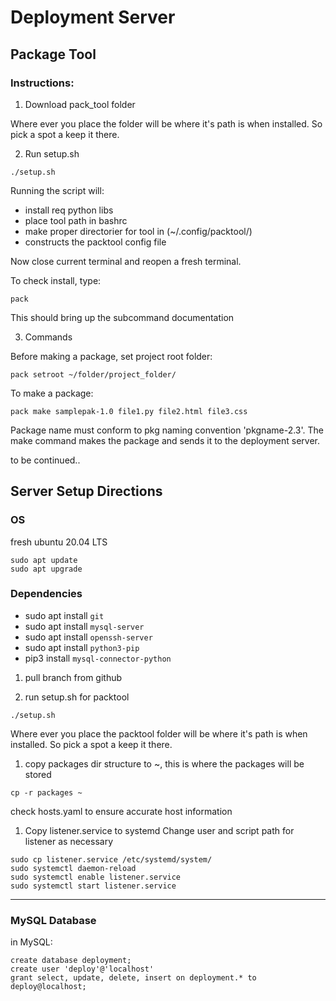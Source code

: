 # Deployment Server

## Package Tool

### Instructions:

1. Download pack_tool folder

Where ever you place the folder will be where it's path is when installed. So pick a spot a keep it there.

2. Run setup.sh
```
./setup.sh
```

Running the script will:
- install req python libs
- place tool path in bashrc
- make proper directorier for tool in (~/.config/packtool/)
- constructs the packtool config file

Now close current terminal and reopen a fresh terminal.

To check install, type:
```
pack
```

This should bring up the subcommand documentation

3. Commands

Before making a package, set project root folder:
```
pack setroot ~/folder/project_folder/
```

To make a package:
```
pack make samplepak-1.0 file1.py file2.html file3.css
```

Package name must conform to pkg naming convention 'pkgname-2.3'. The make command makes the package and sends it to the deployment server.

to be continued..


## Server Setup Directions

### OS
fresh ubuntu 20.04 LTS
```
sudo apt update
sudo apt upgrade
```

### Dependencies

* sudo apt install `git`
* sudo apt install `mysql-server`
* sudo apt install `openssh-server`
* sudo apt install `python3-pip`
* pip3 install `mysql-connector-python`


1. pull branch from github

1. run setup.sh for packtool
```
./setup.sh
```

Where ever you place the packtool folder will be where it's path is when installed. So pick a spot a keep it there.

1. copy packages dir structure to ~, this is where the packages will be stored
```
cp -r packages ~
```

check hosts.yaml to ensure accurate host information

1. Copy listener.service to systemd
Change user and script path for listener as necessary

```
sudo cp listener.service /etc/systemd/system/
sudo systemctl daemon-reload
sudo systemctl enable listener.service
sudo systemctl start listener.service
```
----

### MySQL Database

in MySQL:
```
create database deployment;
create user 'deploy'@'localhost'
grant select, update, delete, insert on deployment.* to deploy@localhost;
```




